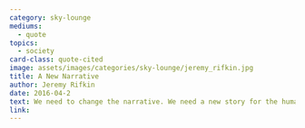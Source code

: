 ```yaml
---
category: sky-lounge
mediums:
  - quote
topics:
  - society
card-class: quote-cited
image: assets/images/categories/sky-lounge/jeremy_rifkin.jpg
title: A New Narrative
author: Jeremy Rifkin
date: 2016-04-2
text: We need to change the narrative. We need a new story for the human race to go with the technology.
link:
---
```

